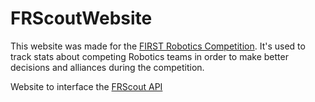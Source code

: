# FRScoutWebsite
This website was made for the [FIRST Robotics Competition](https://www.firstinspires.org/). It's used to track stats about competing Robotics teams in order to make better decisions and alliances during the competition. 

Website to interface the [FRScout API](https://github.com/devonpmack/FRScoutAPI)
